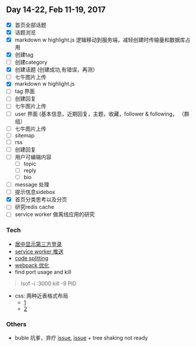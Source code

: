 ## Day 14-22, Feb 11-19, 2017
- [x] 首页全部话题
- [x] 话题浏览
- [x] markdown w highlight.js 逻辑移动到服务端，减轻创建时传输量和数据库占用
- [x] 创建tag
- [ ] 创建category
- [x] 创建话题 (创建成功,有错误，再测）
- [ ] 七牛图片上传
- [x] markdown w highlight.js
- [ ] tag 界面
- [ ] 创建回复
- [ ] 七牛图片上传
- [ ] user 界面 (基本信息，近期回复，主题，收藏，follower & following， （群组）
- [ ] 七牛图片上传
- [ ] sitemap
- [ ] rss
- [ ] 创建回复
- [ ] 用户可编辑内容
    - [ ] topic
    - [ ] reply
    - [ ] bio
- [ ] message 处理
- [ ] 提示信息sidebox
- [x] 首页分类思考以及分页
- [ ] 研究redis cache
- [ ] service worker 做离线应用的研究

### Tech
- [居中显示第三方登录](http://stackoverflow.com/questions/4068373/center-a-popup-window-on-screen)
- [service worker 推送](https://75team.com/post/push-knock-the-door.html)
- [code splitting](https://webpack.github.io/docs/code-splitting.html)
- [webpack 优化](http://webpack.github.io/docs/optimization.html)
- find port usage and kill
> lsof -i :3000
> kill -9 PID
- css: 两种近表格式布局 
    - [1](http://topcss.org/demo/table-practice.html)
    - [2](http://topcss.org/demo/table-practice2.html)

### Others
- buble 坑爹，弃疗 [issue](https://github.com/vuejs/vue-loader/issues/543), [issue](https://github.com/vuejs/vue-loader/issues/389) + tree shaking not ready